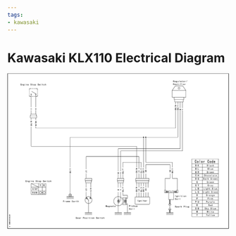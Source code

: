 ```yaml
---
tags:
- kawasaki
---
```


# Kawasaki KLX110 Electrical Diagram

![Kawasaki KLX110 Electrical Diagram](../../../static/file/KLX110wiring.jpg "Kawasaki KLX110 Electrical Diagram")
